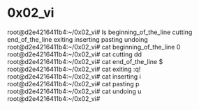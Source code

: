 # 0x02_vi
root@d2e4216411b4:~/0x02_vi# ls
beginning_of_the_line  cutting  end_of_the_line  exiting  inserting  pasting  undoing
root@d2e4216411b4:~/0x02_vi# cat beginning_of_the_line
0
root@d2e4216411b4:~/0x02_vi# cat cutting
dd
root@d2e4216411b4:~/0x02_vi# cat end_of_the_line
$
root@d2e4216411b4:~/0x02_vi# cat exiting
:q!
root@d2e4216411b4:~/0x02_vi# cat inserting
i
root@d2e4216411b4:~/0x02_vi# cat pasting
p
root@d2e4216411b4:~/0x02_vi# cat undoing
u
root@d2e4216411b4:~/0x02_vi#
